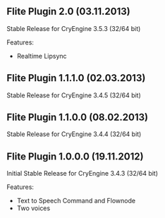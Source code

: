Flite Plugin 2.0 (03.11.2013)
---------------------------------
Stable Release for CryEngine 3.5.3 (32/64 bit)

Features:
- Realtime Lipsync

Flite Plugin 1.1.1.0 (02.03.2013)
---------------------------------
Stable Release for CryEngine 3.4.5 (32/64 bit)

Flite Plugin 1.1.0.0 (08.02.2013)
---------------------------------
Stable Release for CryEngine 3.4.4 (32/64 bit)

Flite Plugin 1.0.0.0 (19.11.2012)
---------------------------------
Initial Stable Release for CryEngine 3.4.3 (32/64 bit)

Features:
- Text to Speech Command and Flownode
- Two voices